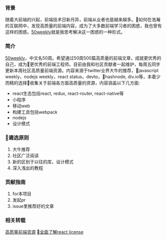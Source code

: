 ### 背景
随着大前端的兴起，前端技术日新月异，前端从业者也是越来越多。如何在浩瀚的互联网中，发现高质量的前端内容，成为了大多数前端学习者的困惑，我也曾有这样的困惑。[50weekly](https://github.com/ihtml5/50weekly)就是我思考解决这一困惑的一种形式。

### 简介

[50weekly](https://github.com/ihtml5/50weekly)，中文名50周。希望通过50周500篇高质量的前端文章，成就更优秀的自己，成为更优秀的前端工程师。目前由我和社区贡献者一起维护，每周五同步更新本周社区高质量前端资源。内容来源于twitter业界大牛的推荐，javascript weekly，nodejs weekly，react status，devto，hashnode, div.io等，本着少而精的选择收集关于前端各方面高质量的资源，内容涵盖以下几方面:
+ react生态包括react, redux, react-router, react-native等
+ 小程序
+ 移动web
+ 构建工具包括webpack
+ nodejs
+ 设计模式

### 遴选原则

1. 大牛推荐
2. 社区广泛阅读
3. 新的区别于以往的库，设计模式
4. 深入浅出的教程

### 贡献指南

1. for本项目
2. 发起pr
3. issue里推荐好的文章

### 相关转载

[高质量前端资源](https://cloud.tencent.com/developer/article/1005907)
[全面了解react license](https://cloud.tencent.com/developer/article/1005975)


